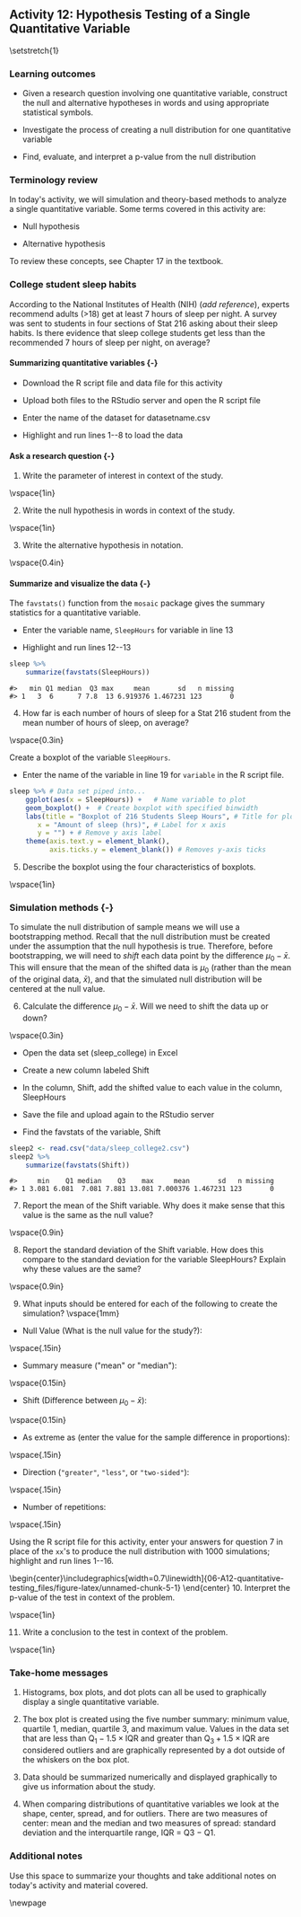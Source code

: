 ## Activity 12: Hypothesis Testing of a Single Quantitative Variable

\setstretch{1}

### Learning outcomes

* Given a research question involving one quantitative variable, construct the null and alternative hypotheses
in words and using appropriate statistical symbols.

* Investigate the process of creating a null distribution for one quantitative variable

* Find, evaluate, and interpret a p-value from the null distribution

### Terminology review

In today's activity, we will simulation and theory-based methods to analyze a single quantitative variable.  Some terms covered in this activity are:

* Null hypothesis

* Alternative hypothesis

To review these concepts, see Chapter 17 in the textbook.

### College student sleep habits

According to the National Institutes of Health (NIH) (*add reference*), experts recommend adults (>18) get at least 7 hours of sleep per night. A survey was sent to students in four sections of Stat 216 asking about their sleep habits.  Is there evidence that sleep college students get less than the recommended 7 hours of sleep per night, on average?

#### Summarizing quantitative variables {-}

* Download the R script file and data file for this activity

* Upload both files to the RStudio server and open the R script file

* Enter the name of the dataset for datasetname.csv 

* Highlight and run lines 1--8 to load the data



#### Ask a research question {-}

1. Write the parameter of interest in context of the study.

\vspace{1in}

2. Write the null hypothesis in words in context of the study.

\vspace{1in}

3. Write the alternative hypothesis in notation.

\vspace{0.4in}

#### Summarize and visualize the data {-}

The `favstats()` function from the `mosaic` package gives the summary statistics for a quantitative variable.

* Enter the variable name, `SleepHours` for variable in line 13

* Highlight and run lines 12--13


``` r
sleep %>%
    summarize(favstats(SleepHours))
```

```
#>   min Q1 median  Q3 max     mean       sd   n missing
#> 1   3  6      7 7.8  13 6.919376 1.467231 123       0
```
4. How far is each number of hours of sleep for a Stat 216 student from the mean number of hours of sleep, on average?

\vspace{0.3in}

Create a boxplot of the variable `SleepHours`.

* Enter the name of the variable in line 19 for `variable` in the R script file.  



``` r
sleep %>% # Data set piped into...
    ggplot(aes(x = SleepHours)) +   # Name variable to plot
    geom_boxplot() +  # Create boxplot with specified binwidth
    labs(title = "Boxplot of 216 Students Sleep Hours", # Title for plot
       x = "Amount of sleep (hrs)", # Label for x axis
       y = "") + # Remove y axis label
    theme(axis.text.y = element_blank(), 
          axis.ticks.y = element_blank()) # Removes y-axis ticks
```
5. Describe the boxplot using the four characteristics of boxplots.

\vspace{1in}


### Simulation methods {-}

To simulate the null distribution of sample means we will use a bootstrapping method.  Recall that the null distribution must be created under the assumption that the null hypothesis is true.  Therefore, before bootstrapping, we will need to *shift* each data point by the difference $\mu_0 - \bar{x}$.  This will ensure that the mean of the shifted data is $\mu_0$ (rather than the mean of the original data, $\bar{x}$), and that the simulated null distribution will be centered at the null value.  

6. Calculate the difference $\mu_0 - \bar{x}$.  Will we need to shift the data up or down?

\vspace{0.3in}

* Open the data set (sleep_college) in Excel 

* Create a new column labeled Shift

* In the column, Shift, add the shifted value to each value in the column, SleepHours

* Save the file and upload again to the RStudio server

* Find the favstats of the variable, Shift


``` r
sleep2 <- read.csv("data/sleep_college2.csv")
sleep2 %>%
    summarize(favstats(Shift))
```

```
#>     min    Q1 median    Q3    max     mean       sd   n missing
#> 1 3.081 6.081  7.081 7.881 13.081 7.000376 1.467231 123       0
```
7. Report the mean of the Shift variable.  Why does it make sense that this value is the same as the null value?

\vspace{0.9in}

8. Report the standard deviation of the Shift variable. How does this compare to the standard deviation for the variable SleepHours?  Explain why these values are the same?

\vspace{0.9in}

9. What inputs should be entered for each of the following to create the simulation?
\vspace{1mm}

* Null Value (What is the null value for the study?):

\vspace{.15in}
* Summary measure ("mean" or "median"):

\vspace{0.15in}
* Shift (Difference between $\mu_0 -\bar{x}$):

\vspace{0.15in}

* As extreme as (enter the value for the sample difference in proportions):

\vspace{.15in}
* Direction (`"greater"`, `"less"`, or `"two-sided"`):

\vspace{.15in}

* Number of repetitions:

\vspace{.15in}

Using the R script file for this activity, enter your answers for question 7 in place of the `xx`'s to produce the null distribution with 1000 simulations; highlight and run lines 1--16.


\begin{center}\includegraphics[width=0.7\linewidth]{06-A12-quantitative-testing_files/figure-latex/unnamed-chunk-5-1} \end{center}
10. Interpret the p-value of the test in context of the problem.

\vspace{1in}

11. Write a conclusion to the test in context of the problem.

\vspace{1in}


### Take-home messages

1.	Histograms, box plots, and dot plots can all be used to graphically display a single quantitative variable.  

2.  The box plot is created using the five number summary: minimum value, quartile 1, median, quartile 3, and maximum value.  Values in the data set that are less than $\text{Q}_1 - 1.5\times \text{IQR}$ and greater than $\text{Q}_3 + 1.5\times \text{IQR}$ are considered outliers and are graphically represented by a dot outside of the whiskers on the box plot.

3.  Data should be summarized numerically and displayed graphically to give us information about the study.

4.  When comparing distributions of quantitative variables we look at the shape, center, spread, and for outliers.  There are two measures of center: mean and the median and two measures of spread: standard deviation and the interquartile range, IQR = Q3 $-$ Q1. 


### Additional notes

Use this space to summarize your thoughts and take additional notes on today's activity and material covered.

\newpage

